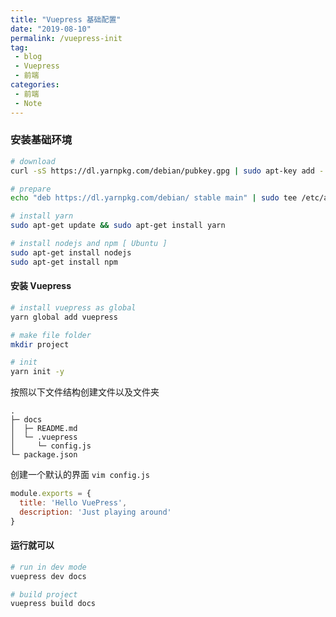 ```yaml
---
title: "Vuepress 基础配置"
date: "2019-08-10"
permalink: /vuepress-init
tag: 
 - blog
 - Vuepress
 - 前端
categories:
 - 前端
 - Note
---
```


### 安装基础环境

```sh
# download
curl -sS https://dl.yarnpkg.com/debian/pubkey.gpg | sudo apt-key add -

# prepare
echo "deb https://dl.yarnpkg.com/debian/ stable main" | sudo tee /etc/apt/sources.list.d/yarn.list

# install yarn
sudo apt-get update && sudo apt-get install yarn

# install nodejs and npm [ Ubuntu ]
sudo apt-get install nodejs
sudo apt-get install npm
```

#### 安装 Vuepress

```sh
# install vuepress as global
yarn global add vuepress

# make file folder
mkdir project

# init 
yarn init -y
```

按照以下文件结构创建文件以及文件夹

```
.
├─ docs
│  ├─ README.md
│  └─ .vuepress
│     └─ config.js
└─ package.json
```

创建一个默认的界面 `vim config.js`

```javascript
module.exports = {
  title: 'Hello VuePress',
  description: 'Just playing around'
}
```

#### 运行就可以

```sh
# run in dev mode
vuepress dev docs

# build project
vuepress build docs
```

